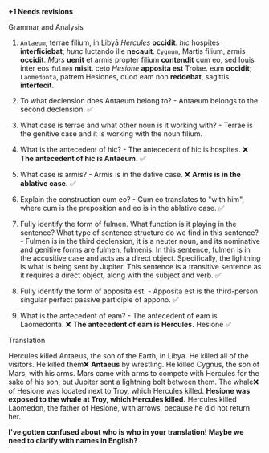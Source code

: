 **+1 Needs revisions**

Grammar and Analysis

1. `Antaeum`, terrae filium, in Libyā *Hercules* **occidit**. *hic* hospites **interficiebat**; *hunc* luctando ille **necauit**. `Cygnum`, Martis filium, armis **occidit**. *Mars* **uenit** et armis propter filium **contendit** cum eo, sed Iouis inter eos `fulmen` **misit**. ceto *Hesione* **apposita est** Troiae. eum **occidit**; `Laomedonta`, patrem Hesiones, quod eam non **reddebat**, sagittis **interfecit**.

2. To what declension does Antaeum belong to? - Antaeum belongs to the second declension. ✅

3. What case is terrae and what other noun is it working with? - Terrae is the genitive case and it is working with the noun filium. 

4. What is the antecedent of hic? - The antecedent of hic is hospites. ❌ **The antecedent of hic is Antaeum.**  ✅

5. What case is armis? - Armis is in the dative case. ❌ **Armis is in the ablative case.** ✅

6. Explain the construction cum eo? - Cum eo translates to "with him", where cum is the preposition and eo is in the ablative case.  ✅

7. Fully identify the form of fulmen. What function is it playing in the sentence? What type of sentence structure do we find in this sentence? - Fulmen is in the third declension, it is a neuter noun, and its nominative and genitive forms are fulmen, fulmenis. In this sentence, fulmen is in the accusitive case and acts as a direct object. Specifically, the lightning is what is being sent by Jupiter. This sentence is a transitive sentence as it requires a direct object, along with the subject and verb.  ✅

8. Fully identify the form of apposita est. - Apposita est is the third-person singular perfect passive participle of appōnō. ✅

9. What is the antecedent of eam? - The antecedent of eam is Laomedonta. ❌ **The antecedent of eam is Hercules.** Hesione ✅

Translation

Hercules killed Antaeus, the son of the Earth, in Libya. He killed all of the visitors. He killed them❌ **Antaeus** by wrestling. He killed Cygnus, the son of Mars, with his arms. Mars came with arms to compete with Hercules for the sake of his son, but Jupiter sent a lightning bolt between them. The whale❌ of Hesione was located next to Troy, which Hercules killed. **Hesione was exposed to the whale at Troy, which Hercules killed.** Hercules killed Laomedon, the father of Hesione, with arrows, because he did not return her.

**I've gotten confused about who is who in your translation!  Maybe we need to clarify with names in English?**
